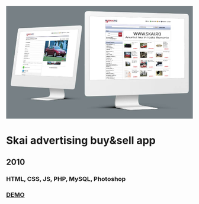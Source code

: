 [![Screenshot](https://github.com/pinco227/skai-ads/blob/main/images/screenshot.jpg)](https://skai-ads.herokuapp.com/)
# Skai advertising buy&sell app
## 2010
### HTML, CSS, JS, PHP, MySQL, Photoshop



### [DEMO](https://skai-ads.herokuapp.com/)